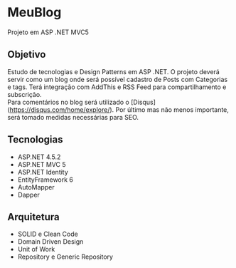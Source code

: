 # MeuBlog
Projeto em ASP .NET  MVC5 

## Objetivo
Estudo de  tecnologias e Design Patterns em ASP .NET.
O projeto deverá servir como um blog onde será possível cadastro de Posts com  Categorias e tags.
Terá integração com   AddThis e RSS Feed para compartilhamento e subscrição.  
Para comentários no blog será utilizado o [Disqus] (https://disqus.com/home/explore/).
Por último mas não menos importante, será tomado medidas necessárias para SEO.

## Tecnologias

* ASP.NET 4.5.2
* ASP.NET MVC 5
* ASP.NET Identity
* EntityFramework 6
* AutoMapper
* Dapper

## Arquitetura

* SOLID e Clean Code
* Domain Driven Design 
* Unit of Work
* Repository e Generic Repository
